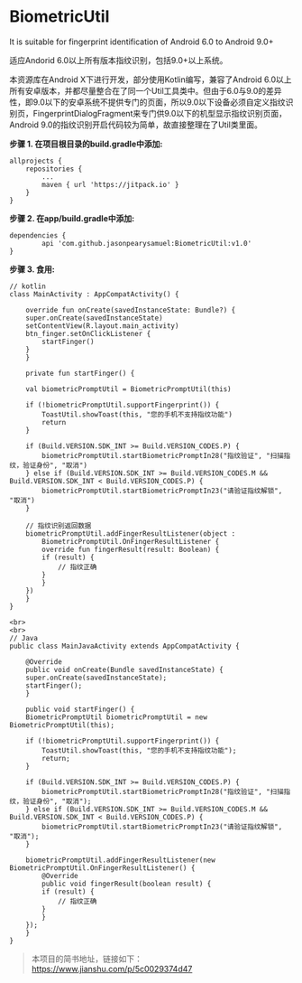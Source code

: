 # BiometricUtil

It is suitable for fingerprint identification of Android 6.0 to Android 9.0+

适应Andorid 6.0以上所有版本指纹识别，包括9.0+以上系统。

本资源库在Android X下进行开发，部分使用Kotlin编写，兼容了Android 6.0以上所有安卓版本，并都尽量整合在了同一个Util工具类中。但由于6.0与9.0的差异性，即9.0以下的安卓系统不提供专门的页面，所以9.0以下设备必须自定义指纹识别页，FingerprintDialogFragment来专门供9.0以下的机型显示指纹识别页面，Android 9.0的指纹识别开启代码较为简单，故直接整理在了Util类里面。


**步骤 1. 在项目根目录的build.gradle中添加:**

	allprojects {
		repositories {
			...
			maven { url 'https://jitpack.io' }
		}
	}


**步骤 2. 在app/build.gradle中添加:**

	dependencies {
	        api 'com.github.jasonpearysamuel:BiometricUtil:v1.0'
	}


**步骤 3. 食用:**

	// kotlin
	class MainActivity : AppCompatActivity() {

	    override fun onCreate(savedInstanceState: Bundle?) {
		super.onCreate(savedInstanceState)
		setContentView(R.layout.main_activity)
		btn_finger.setOnClickListener {
		    startFinger()
		}
	    }

	    private fun startFinger() {

		val biometricPromptUtil = BiometricPromptUtil(this)

		if (!biometricPromptUtil.supportFingerprint()) {
		    ToastUtil.showToast(this, "您的手机不支持指纹功能")
		    return
		}

		if (Build.VERSION.SDK_INT >= Build.VERSION_CODES.P) {
		    biometricPromptUtil.startBiometricPromptIn28("指纹验证", "扫描指纹，验证身份", "取消")
		} else if (Build.VERSION.SDK_INT >= Build.VERSION_CODES.M && Build.VERSION.SDK_INT < Build.VERSION_CODES.P) {
		    biometricPromptUtil.startBiometricPromptIn23("请验证指纹解锁", "取消")
		}

		// 指纹识别返回数据
		biometricPromptUtil.addFingerResultListener(object :
		    BiometricPromptUtil.OnFingerResultListener {
		    override fun fingerResult(result: Boolean) {
			if (result) {
			    // 指纹正确
			}
		    }
		})
	    }
	}
	
	<br>
	<br>
	// Java
	public class MainJavaActivity extends AppCompatActivity {

	    @Override
	    public void onCreate(Bundle savedInstanceState) {
		super.onCreate(savedInstanceState);
		startFinger();
	    }

	    public void startFinger() {
		BiometricPromptUtil biometricPromptUtil = new BiometricPromptUtil(this);

		if (!biometricPromptUtil.supportFingerprint()) {
		    ToastUtil.showToast(this, "您的手机不支持指纹功能");
		    return;
		}

		if (Build.VERSION.SDK_INT >= Build.VERSION_CODES.P) {
		    biometricPromptUtil.startBiometricPromptIn28("指纹验证", "扫描指纹，验证身份", "取消");
		} else if (Build.VERSION.SDK_INT >= Build.VERSION_CODES.M && Build.VERSION.SDK_INT < Build.VERSION_CODES.P) {
		    biometricPromptUtil.startBiometricPromptIn23("请验证指纹解锁", "取消");
		}

		biometricPromptUtil.addFingerResultListener(new BiometricPromptUtil.OnFingerResultListener() {
		    @Override
		    public void fingerResult(boolean result) {
			if (result) {
			    // 指纹正确
			}
		    }
		});
	    }
	}


>本项目的简书地址，链接如下：
>https://www.jianshu.com/p/5c0029374d47
